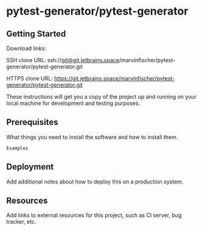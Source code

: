 # pytest-generator/pytest-generator



## Getting Started

Download links:

SSH clone URL: ssh://git@git.jetbrains.space/marvinfischer/pytest-generator/pytest-generator.git

HTTPS clone URL: https://git.jetbrains.space/marvinfischer/pytest-generator/pytest-generator.git



These instructions will get you a copy of the project up and running on your local machine for development and testing purposes.

## Prerequisites

What things you need to install the software and how to install them.

```
Examples
```

## Deployment

Add additional notes about how to deploy this on a production system.

## Resources

Add links to external resources for this project, such as CI server, bug tracker, etc.
